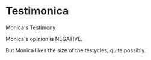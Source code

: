 # Testimonica
Monica's Testimony

Monica's opinion is NEGATIVE.

But Monica likes the size of the testycles, quite possibly.